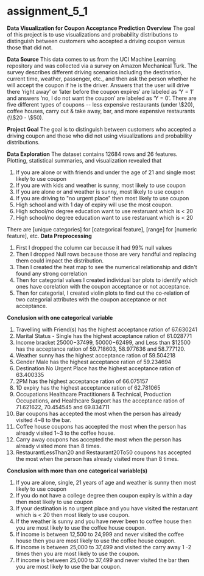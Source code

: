 # assignment_5_1

**Data Visualization for Coupon Acceptance Prediction**
**Overview**
The goal of this project is to use visualizations and probability distributions to distinguish between customers who accepted a driving coupon versus those that did not.

**Data Source**
This data comes to us from the UCI Machine Learning repository and was collected via a survey on Amazon Mechanical Turk. The survey describes different driving scenarios including the destination, current time, weather, passenger, etc., and then ask the person whether he will accept the coupon if he is the driver. Answers that the user will drive there ‘right away’ or ‘later before the coupon expires’ are labeled as ‘Y = 1’ and answers ‘no, I do not want the coupon’ are labeled as ‘Y = 0’.  There are five different types of coupons -- less expensive restaurants (under \\$20), coffee houses, carry out & take away, bar, and more expensive restaurants (\\$20 - \\$50). 

**Project Goal**
The goal is to distinguish between customers who accepted a driving coupon and those who did not using visualizations and probability distributions.

**Data Exploration**
The dataset contains 12684 rows and 26 features.
Plotting, statistical summaries, and visualization revealed that
1. If you are alone or with friends and under the age of 21 and single most likely to use coupon
2. If you are with kids and weather is sunny, most likely to use coupon
3. If you are alone or and weather is sunny, most likely to use coupon
4. If you are driving to "no urgent place" then most likely to use coupon
5. High school and with 1 day of expiry will use the most coupon.
6. High school/no degree education want to use restaruant which is < 20
7. High school/no degree education want to use restaruant which is < 20

There are [unique categories] for [categorical feature], [range] for [numeric feature], etc.
**Data Preprocessing**
1. First I dropped the column car because it had 99% null values
2. Then I dropped Null rows because those are very handful and replacing them could impact the distribution.
3. Then I created the heat map to see the numerical relationship and didn't found any strong correlation
4. Then for categorial values I created individual bar plots to identify which ones have corelation with the coupon acceptance or not acceptance.
5. Then for categorial, I created violin plots to find out the co-relation of two categorial attributes with the coupon acceptance or not acceptance.

**Conclusion with one categorical variable**
1. Travelling with Friend(s) has the highest acceptance ration of 67.630241
2. Marital Status - Single has the highest acceptance ration of 61.028771
3. Income bracket 25000−37499, 50000−62499, and Less than $12500 has the acceptance ration of 59.718603, 58.977636 and 58.777120.
4. Weather sunny has the highest acceptance ration of 59.504218
5. Gender Male has the highest acceptance ration of 59.234694
6. Destination No Urgent Place has the highest acceptance ration of 63.400335
7. 2PM has the highest acceptance ration of 66.075157
8. 1D expiry has the highest acceptance ration of 62.781065
9. Occupations Healthcare Practitioners & Technical, Production Occupations, and Healthcare Support has the acceptance ration of 71.621622, 70.454545 and 69.834711
10. Bar coupons has accepted the most when the person has already visited 4~8 to the bar.
11. Coffee house coupons has accepted the most when the person has already visited 1~3 to the coffee house.
12. Carry away coupons has accepted the most when the person has already visited more than 8 times.
13. RestaurantLessThan20 and Restaurant20To50 coupons has accepted the most when the person has already visited more than 8 times.

**Conclusion with more than one categorical variable(s)**
1. If you are alone, single, 21 years of age and weather is sunny then most likely to use coupon
2. If you do not have a college degree then coupon expiry is within a day then most likely to use coupon
3. If your destination is no urgent place and you have visited the restaruant which is < 20 then most likely to use coupon.
4. If the weather is sunny and you have never been to coffee house then you are most likely to use the coffee house coupon.
5. If income is between 12,500 to 24,999 and never visited the coffee house then you are most likely to use the coffee house coupon.
6. If income is between 25,000 to 37,499 and visited the carry away 1 -2 times then you are most likely to use the coupon.
7. If income is between 25,000 to 37,499 and never visited the bar then you are most likely to use the bar coupon.
